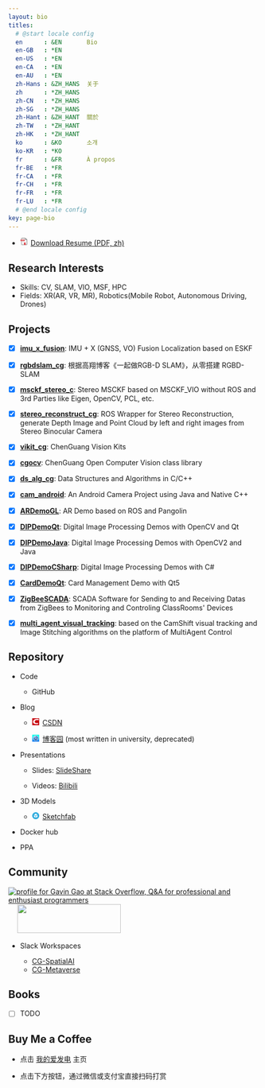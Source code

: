 ```yaml
---
layout: bio
titles:
  # @start locale config
  en      : &EN       Bio
  en-GB   : *EN
  en-US   : *EN
  en-CA   : *EN
  en-AU   : *EN
  zh-Hans : &ZH_HANS  关于
  zh      : *ZH_HANS
  zh-CN   : *ZH_HANS
  zh-SG   : *ZH_HANS
  zh-Hant : &ZH_HANT  關於
  zh-TW   : *ZH_HANT
  zh-HK   : *ZH_HANT
  ko      : &KO       소개
  ko-KR   : *KO
  fr      : &FR       À propos
  fr-BE   : *FR
  fr-CA   : *FR
  fr-CH   : *FR
  fr-FR   : *FR
  fr-LU   : *FR
  # @end locale config
key: page-bio
---
```


* <a href="https://cggos.github.io/assets/HongchenGao-CV.pdf" target="_blank"><img src="assets/images/logo_pdf.jpg" style="width:1em;margin-right:.5em;" alt="PDF icon">Download Resume (PDF, zh)</a>


## Research Interests

* Skills: CV, SLAM, VIO, MSF, HPC
* Fields: XR(AR, VR, MR), Robotics(Mobile Robot, Autonomous Driving, Drones)


## Projects

* [x] **[imu_x_fusion](https://github.com/cggos/imu_x_fusion)**: IMU + X (GNSS, VO) Fusion Localization based on ESKF

* [x] **[rgbdslam_cg](https://github.com/cggos/rgbdslam_cg)**: 根据高翔博客《一起做RGB-D SLAM》，从零搭建 RGBD-SLAM

* [x] **[msckf_stereo_c](https://github.com/cggos/msckf_stereo_c)**: Stereo MSCKF based on MSCKF_VIO without ROS and 3rd Parties like Eigen, OpenCV, PCL, etc.

* [x] **[stereo_reconstruct_cg](https://github.com/cggos/stereo_reconstruct_cg)**: ROS Wrapper for Stereo Reconstruction, generate Depth Image and Point Cloud by left and right images from Stereo Binocular Camera

* [x] **[vikit_cg](https://github.com/cggos/vikit_cg)**: ChenGuang Vision Kits

* [x] **[cgocv](https://github.com/cggos/cgocv)**: ChenGuang Open Computer Vision class library

* [x] **[ds_alg_cg](https://github.com/cggos/ds_alg_cg)**: Data Structures and Algorithms in C/C++

* [x] **[cam_android](https://github.com/cggos/cam_android)**: An Android Camera Project using Java and Native C++

* [x] **[ARDemoGL](https://github.com/cggos/ARDemoGL)**: AR Demo based on ROS and Pangolin

* [x] **[DIPDemoQt](https://github.com/cggos/DIPDemoQt)**: Digital Image Processing Demos with OpenCV and Qt

* [x] **[DIPDemoJava](https://github.com/cggos/DIPDemoJava)**: Digital Image Processing Demos with OpenCV2 and Java

* [x] **[DIPDemoCSharp](https://github.com/cggos/DIPDemoCSharp)**: Digital Image Processing Demos with C#

* [x] **[CardDemoQt](https://github.com/cggos/CardDemoQt)**: Card Management Demo with Qt5

* [x] **[ZigBeeSCADA](https://github.com/cggos/ZigBeeSCADA)**: SCADA Software for Sending to and Receiving Datas from ZigBees to Monitoring and Controling ClassRooms' Devices

* [x] **[multi_agent_visual_tracking](https://github.com/cggos/multi_agent_visual_tracking)**: based on the CamShift visual tracking and Image Stitching algorithms on the platform of MultiAgent Control


## Repository

* Code

  - GitHub


* Blog

  - <a href="https://blog.csdn.net/u011178262"><img src="assets/images/logo_csdn.png" style="width:1em;margin-right:.5em;" alt="CSDN icon">CSDN</a>

  - <a href="https://www.cnblogs.com/gaohongchen01"><img src="assets/images/logo_cnblogs.jpg" style="width:1em;margin-right:.5em;" alt="cnblogs icon">博客园</a> (most written in university, deprecated)


* Presentations

  - Slides: [SlideShare](https://www2.slideshare.net/HongchenGao)
  
  - Videos: [Bilibili](https://space.bilibili.com/158441969)


* 3D Models
  
  - <a href="https://sketchfab.com/cggos"><img src="assets/images/logo_sketchfab.png" style="width:1em;margin-right:.5em;" alt="cnblogs icon">Sketchfab</a>


* Docker hub


* PPA


## Community

<a href="https://stackoverflow.com/users/6560660/gavin-gao" target="_blank"><img src="https://stackoverflow.com/users/flair/6560660.png" width="208" height="58" alt="profile for Gavin Gao at Stack Overflow, Q&amp;A for professional and enthusiast programmers" title="profile for Gavin Gao at Stack Overflow, Q&amp;A for professional and enthusiast programmers"></a> &emsp; <a href="https://discord.gg/b9MZwBrRsu" target="_blank"><img src="https://styles.redditmedia.com/t5_5fmgdw/styles/image_widget_4hcglv93lvp81.jpg" width="208" height="58" alt="" title=""></a>

* Slack Workspaces

  - [CG-SpatialAI](https://spatial-ai-3d.slack.com)
  - [CG-Metaverse](https://metaverse-ai.slack.com)


## Books

* [ ] TODO


## Buy Me a Coffee

* 点击 [我的爱发电](https://afdian.net/@CGABC) 主页

* 点击下方按钮，通过微信或支付宝直接扫码打赏

<div id="cyReward" role="cylabs" data-use="reward"></div>
